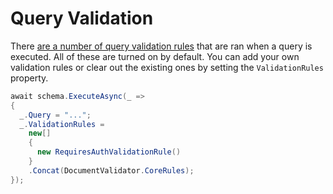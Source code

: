 # Query Validation

There [are a number of query validation rules](https://graphql.github.io/graphql-spec/June2018/#sec-Validation) that are ran when a query is executed.  All of these are turned on by default.  You can add your own validation rules or clear out the existing ones by setting the `ValidationRules` property.

```csharp
await schema.ExecuteAsync(_ =>
{
  _.Query = "...";
  _.ValidationRules =
    new[]
    {
      new RequiresAuthValidationRule()
    }
    .Concat(DocumentValidator.CoreRules);
});
```
